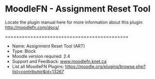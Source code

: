 MoodleFN - Assignment Reset Tool 
============================================

Locate the plugin manual here for more information about this plugin: http://moodlefn.com/docs/  

============================================

- Name: Assignment Reset Tool (ART)
- Type: Block
- Moodle version required: 2.4
- Support and Feedback: www.moodlefn.knet.ca 
- List all MoodleFN Plugins: https://moodle.org/plugins/browse.php?list=contributor&id=13267
